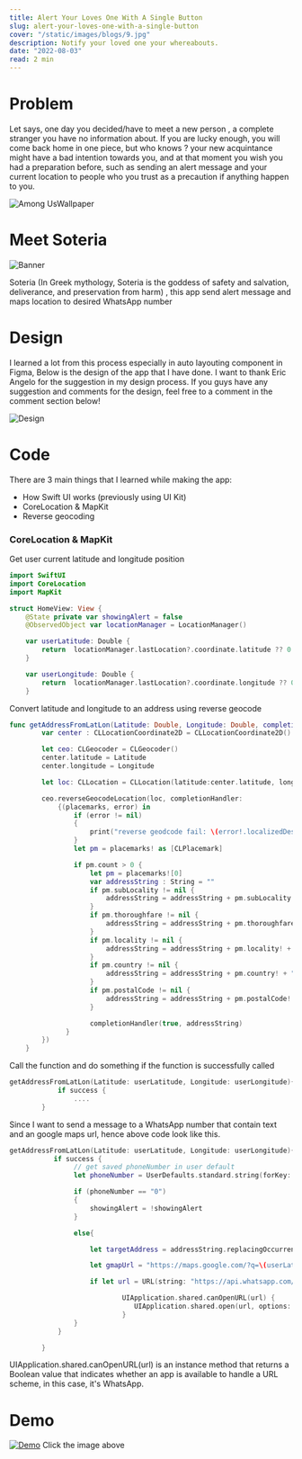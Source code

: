 ```yaml
---
title: Alert Your Loves One With A Single Button
slug: alert-your-loves-one-with-a-single-button
cover: "/static/images/blogs/9.jpg"
description: Notify your loved one your whereabouts.
date: "2022-08-03"
read: 2 min
---
```


# Problem

Let says, one day you decided/have to meet a new person , a complete stranger you have no information about. If you are lucky enough, you will come back home in one piece, but who knows ? your new acquintance might have a bad intention towards you, and at that moment you wish you had a preparation before, such as sending an alert message and your current location to people who you trust as a precaution if anything happen to you.

![Among UsWallpaper](https://d1lss44hh2trtw.cloudfront.net/assets/editorial/2020/09/among-us-steam-release-trailer-0-2-screenshot.png)

# Meet Soteria

![Banner](/static/images/blogs/soteria/banner.jpg)

Soteria (In Greek mythology, Soteria is the goddess of safety and salvation, deliverance, and preservation from harm) , this app send alert message and maps location to desired WhatsApp number

# Design

I learned a lot from this process especially in auto layouting component in Figma, Below is the design of the app that I have done. I want to thank Eric Angelo for the suggestion in my design process. If you guys have any suggestion and comments for the design, feel free to a comment in the comment section below!

![Design](/static/images/blogs/soteria/design.png)

# Code

There are 3 main things that I learned while making the app:
- How Swift UI works (previously using UI Kit)
- CoreLocation & MapKit
- Reverse geocoding

### CoreLocation & MapKit


Get user current latitude and longitude position
```swift
import SwiftUI
import CoreLocation
import MapKit

struct HomeView: View {
    @State private var showingAlert = false
    @ObservedObject var locationManager = LocationManager()

    var userLatitude: Double {
        return  locationManager.lastLocation?.coordinate.latitude ?? 0
    }

    var userLongitude: Double {
        return  locationManager.lastLocation?.coordinate.longitude ?? 0
    }
```

Convert latitude and longitude to an address using reverse geocode

```swift
func getAddressFromLatLon(Latitude: Double, Longitude: Double, completionHandler: @escaping CompletionHandler) {
        var center : CLLocationCoordinate2D = CLLocationCoordinate2D()

        let ceo: CLGeocoder = CLGeocoder()
        center.latitude = Latitude
        center.longitude = Longitude

        let loc: CLLocation = CLLocation(latitude:center.latitude, longitude: center.longitude)

        ceo.reverseGeocodeLocation(loc, completionHandler:
            {(placemarks, error) in
                if (error != nil)
                {
                    print("reverse geodcode fail: \(error!.localizedDescription)")
                }
                let pm = placemarks! as [CLPlacemark]

                if pm.count > 0 {
                    let pm = placemarks![0]
                    var addressString : String = ""
                    if pm.subLocality != nil {
                        addressString = addressString + pm.subLocality! + ", "
                    }
                    if pm.thoroughfare != nil {
                        addressString = addressString + pm.thoroughfare! + ", "
                    }
                    if pm.locality != nil {
                        addressString = addressString + pm.locality! + ", "
                    }
                    if pm.country != nil {
                        addressString = addressString + pm.country! + ", "
                    }
                    if pm.postalCode != nil {
                        addressString = addressString + pm.postalCode! + " "
                    }

                    completionHandler(true, addressString)
              }
        })
    }
```

Call the function and do something if the function is successfully called
```swift
getAddressFromLatLon(Latitude: userLatitude, Longitude: userLongitude){ (success, addressString) in
            if success {
                ....
        }
```

Since I want to send a message to a WhatsApp number that contain text and an google maps url, hence above code look like this.

```swift
getAddressFromLatLon(Latitude: userLatitude, Longitude: userLongitude){ (success, addressString) in
           if success {
                // get saved phoneNumber in user default
                let phoneNumber = UserDefaults.standard.string(forKey: "phoneNumber") ?? "0"

                if (phoneNumber == "0")
                {
                    showingAlert = !showingAlert
                }

                else{

                    let targetAddress = addressString.replacingOccurrences(of: " ", with: "%20")

                    let gmapUrl = "https://maps.google.com/?q=\(userLatitude),\(userLongitude)"

                    if let url = URL(string: "https://api.whatsapp.com/send/?phone=\( phoneNumber)&text=Help!%20Sender%20Sedang%20Dalam%20Masalah!%20Koordinate%20di%20Alamat%20di%20\(targetAddress)%20\(gmapUrl)&type=phone_number&app_absent=0"),

                            UIApplication.shared.canOpenURL(url) {
                               UIApplication.shared.open(url, options: [:])
                            }
                }
            }

        }
```

 UIApplication.shared.canOpenURL(url) is an instance method that returns a Boolean value that indicates whether an app is available to handle a URL scheme, in this case, it's WhatsApp.

# Demo

[![Demo](https://img.youtube.com/vi/PNHZ9oppUDA/0.jpg)](https://youtube.com/shorts/PNHZ9oppUDA)
Click the image above
